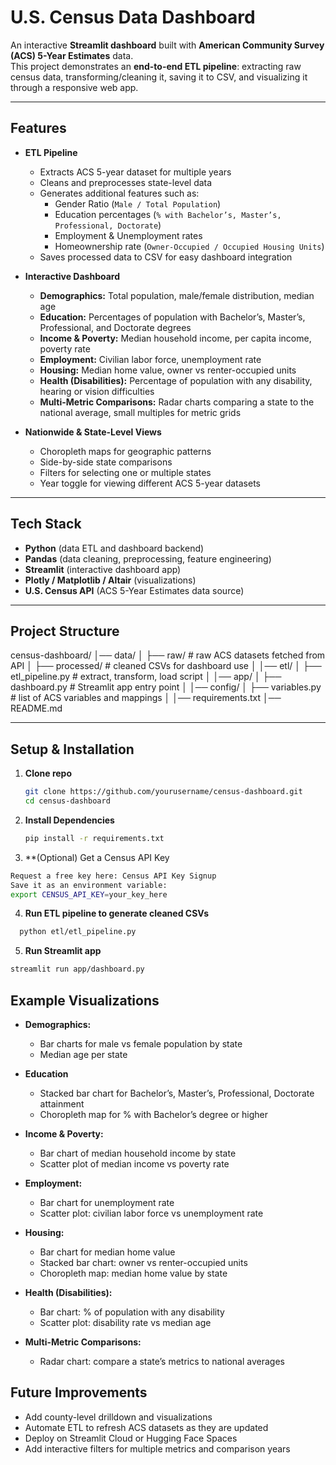 # U.S. Census Data Dashboard  

An interactive **Streamlit dashboard** built with **American Community Survey (ACS) 5-Year Estimates** data.  
This project demonstrates an **end-to-end ETL pipeline**: extracting raw census data, transforming/cleaning it, saving it to CSV, and visualizing it through a responsive web app.  

---

## Features  
- **ETL Pipeline**
  - Extracts ACS 5-year dataset for multiple years
  - Cleans and preprocesses state-level data
  - Generates additional features such as:  
    - Gender Ratio (`Male / Total Population`)  
    - Education percentages (`% with Bachelor’s, Master’s, Professional, Doctorate`)  
    - Employment & Unemployment rates  
    - Homeownership rate (`Owner-Occupied / Occupied Housing Units`)  
  - Saves processed data to CSV for easy dashboard integration  

- **Interactive Dashboard**
  - **Demographics:** Total population, male/female distribution, median age  
  - **Education:** Percentages of population with Bachelor’s, Master’s, Professional, and Doctorate degrees  
  - **Income & Poverty:** Median household income, per capita income, poverty rate  
  - **Employment:** Civilian labor force, unemployment rate  
  - **Housing:** Median home value, owner vs renter-occupied units  
  - **Health (Disabilities):** Percentage of population with any disability, hearing or vision difficulties  
  - **Multi-Metric Comparisons:** Radar charts comparing a state to the national average, small multiples for metric grids  

- **Nationwide & State-Level Views**
  - Choropleth maps for geographic patterns  
  - Side-by-side state comparisons  
  - Filters for selecting one or multiple states  
  - Year toggle for viewing different ACS 5-year datasets  

---

## Tech Stack  
- **Python** (data ETL and dashboard backend)  
- **Pandas** (data cleaning, preprocessing, feature engineering)  
- **Streamlit** (interactive dashboard app)  
- **Plotly / Matplotlib / Altair** (visualizations)  
- **U.S. Census API** (ACS 5-Year Estimates data source)  

---

## Project Structure  
census-dashboard/
│── data/
│ ├── raw/ # raw ACS datasets fetched from API
│ ├── processed/ # cleaned CSVs for dashboard use
│
│── etl/
│ ├── etl_pipeline.py # extract, transform, load script
│
│── app/
│ ├── dashboard.py # Streamlit app entry point
│
│── config/
│ ├── variables.py # list of ACS variables and mappings
│
│── requirements.txt
│── README.md


---

## Setup & Installation  

1. **Clone repo**  
   ```bash
   git clone https://github.com/yourusername/census-dashboard.git
   cd census-dashboard
   
    ```
2. **Install Dependencies**
   ```bash
   pip install -r requirements.txt
    ```
3. **(Optional) Get a Census API Key
  ```bash
  Request a free key here: Census API Key Signup
  Save it as an environment variable:
  export CENSUS_API_KEY=your_key_here
  ```
4. **Run ETL pipeline to generate cleaned CSVs**
  ```bash
    python etl/etl_pipeline.py
  ```

5. **Run Streamlit app**
  ```bash
  streamlit run app/dashboard.py
  ```

## Example Visualizations

- **Demographics:**
  - Bar charts for male vs female population by state
  - Median age per state

- **Education**
  - Stacked bar chart for Bachelor’s, Master’s, Professional, Doctorate attainment
  - Choropleth map for % with Bachelor’s degree or higher

- **Income & Poverty:**
  - Bar chart of median household income by state
  - Scatter plot of median income vs poverty rate

- **Employment:**
  - Bar chart for unemployment rate
  - Scatter plot: civilian labor force vs unemployment rate

- **Housing:**
  - Bar chart for median home value
  - Stacked bar chart: owner vs renter-occupied units
  - Choropleth map: median home value by state

- **Health (Disabilities):**
  - Bar chart: % of population with any disability
  - Scatter plot: disability rate vs median age

- **Multi-Metric Comparisons:**
  - Radar chart: compare a state’s metrics to national averages


## Future Improvements
  - Add county-level drilldown and visualizations
  - Automate ETL to refresh ACS datasets as they are updated
  - Deploy on Streamlit Cloud or Hugging Face Spaces
  - Add interactive filters for multiple metrics and comparison years
